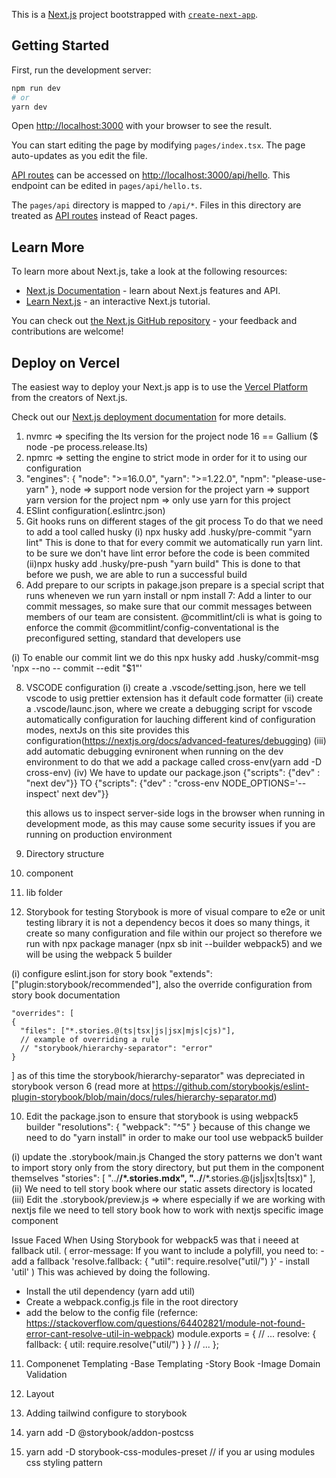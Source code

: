 This is a [Next.js](https://nextjs.org/) project bootstrapped with [`create-next-app`](https://github.com/vercel/next.js/tree/canary/packages/create-next-app).

## Getting Started

First, run the development server:

```bash
npm run dev
# or
yarn dev
```

Open [http://localhost:3000](http://localhost:3000) with your browser to see the result.

You can start editing the page by modifying `pages/index.tsx`. The page auto-updates as you edit the file.

[API routes](https://nextjs.org/docs/api-routes/introduction) can be accessed on [http://localhost:3000/api/hello](http://localhost:3000/api/hello). This endpoint can be edited in `pages/api/hello.ts`.

The `pages/api` directory is mapped to `/api/*`. Files in this directory are treated as [API routes](https://nextjs.org/docs/api-routes/introduction) instead of React pages.

## Learn More

To learn more about Next.js, take a look at the following resources:

- [Next.js Documentation](https://nextjs.org/docs) - learn about Next.js features and API.
- [Learn Next.js](https://nextjs.org/learn) - an interactive Next.js tutorial.

You can check out [the Next.js GitHub repository](https://github.com/vercel/next.js/) - your feedback and contributions are welcome!

## Deploy on Vercel

The easiest way to deploy your Next.js app is to use the [Vercel Platform](https://vercel.com/new?utm_medium=default-template&filter=next.js&utm_source=create-next-app&utm_campaign=create-next-app-readme) from the creators of Next.js.

Check out our [Next.js deployment documentation](https://nextjs.org/docs/deployment) for more details.

<!-- Project Structureing -->

1. nvmrc => specifing the lts version for the project node 16 == Gallium ($ node -pe process.release.lts)
2. npmrc => setting the engine to strict mode in order for it to using our configuration
3. "engines": {
   "node": ">=16.0.0",
   "yarn": ">=1.22.0",
   "npm": "please-use-yarn"
   },
   node => support node version for the project
   yarn => support yarn version for the project
   npm => only use yarn for this project
4. ESlint configuration(.eslintrc.json)
5. Git hooks runs on different stages of the git process
   To do that we need to add a tool called husky
    (i) npx husky add .husky/pre-commit "yarn lint"
      This is done to that for every commit we automatically
      run yarn lint. to be sure we don't have lint error before the
      code is been commited
    (ii)npx husky add .husky/pre-push "yarn build"
      This is done to that before we push, we are able to run a successful
      build
6. Add prepare to our scripts in pakage.json
  prepare is a special script  that runs wheneven we run yarn install or npm install 
7: Add a linter to our commit messages, so make sure that our commit messages between
  members of our team  are consistent.
  @commitlint/cli is what is going to enforce the commit
  @commitlint/config-conventational  is the preconfigured setting, standard that developers use

  (i) To enable our commit lint we do this npx husky add .husky/commit-msg 'npx --no -- commit --edit "$1"'

8. VSCODE configuration
  (i) create a .vscode/setting.json, here we tell vscode to usig prettier extension has it default code formatter
  (ii) create a .vscode/launc.json, where we create a debugging script for vscode
    automatically configuration for lauching different kind of configuration modes, nextJs on this site provides this configuration(https://nextjs.org/docs/advanced-features/debugging)
  (iii) add automatic debugging evnironent when running on the dev environment to do that we add a package called cross-env(yarn  add -D cross-env)
  (iv) We have to update our package.json 
    {"scripts": {"dev" : "next dev"}}
    TO
    {"scripts": {"dev" : "cross-env NODE_OPTIONS='--inspect' next dev"}}
  
    this allows us to inspect server-side logs in the browser when running in development mode, as this may cause some security issues if you are running on production environment
9. Directory structure
  1. component 
  2. lib folder
10. Storybook for testing
  Storybook is more of visual compare to e2e or unit testing library
  it is not a dependency becos it does so many things, it create so many configuration and file within our project so therefore we run with npx package manager (npx sb init --builder webpack5) and we will be using the webpack 5 builder

  (i) configure eslint.json for story book
    "extends": ["plugin:storybook/recommended"],
    also the override configuration from story book documentation

    "overrides": [
    {
      "files": ["*.stories.@(ts|tsx|js|jsx|mjs|cjs)"],
      // example of overriding a rule
      // "storybook/hierarchy-separator": "error"
    }
  ]
  as of this time the storybook/hierarchy-separator" was depreciated in storybook verson 6 (read more at https://github.com/storybookjs/eslint-plugin-storybook/blob/main/docs/rules/hierarchy-separator.md)

10. Edit the package.json to ensure that storybook is using webpack5 builder
  "resolutions": {
    "webpack": "^5"
  }
  because of this change we need to do "yarn install" in order to make our tool use webpack5 builder

  (i) update the .storybook/main.js
    Changed the story patterns we don't want to import story only from the story directory, but put them in the component themselves
    "stories": [
      "../**/*.stories.mdx",
      "../**/*.stories.@(js|jsx|ts|tsx)"
    ],
  (ii) We need to tell story book where our static assets directory is located
  (iii) Edit the .storybook/preview.js => where especially if we are working with   nextjs file we need to tell story book how to work with nextjs specific image component
  
  Issue Faced When Using Storybook for webpack5 was that i neeed at fallback util.
  (
    error-message: If you want to include a polyfill, you need to: - add a fallback 'resolve.fallback: { "util": require.resolve("util/") }' - install 'util'
  ) 
  This was achieved by doing the following.
  - Install the util dependency (yarn add util)
  - Create a webpack.config.js file in the root directory
  - add the below to the config file (refernce: https://stackoverflow.com/questions/64402821/module-not-found-error-cant-resolve-util-in-webpack)
    module.exports = {
      // ...
      resolve: {
          fallback: {
            util: require.resolve("util/")
          }
      }
      // ...
    };
11. Componenet Templating
   -Base Templating
   -Story Book
   -Image Domain Validation

12. Layout

13. Adding tailwind configure to storybook
  1. yarn add -D @storybook/addon-postcss
  2. yarn add -D storybook-css-modules-preset // if you ar using modules css styling pattern